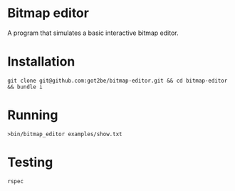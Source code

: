 # Bitmap editor

A program that simulates a basic interactive bitmap editor.


# Installation

`git clone git@github.com:got2be/bitmap-editor.git && cd bitmap-editor && bundle i`


# Running

`>bin/bitmap_editor examples/show.txt`


# Testing

`rspec`
